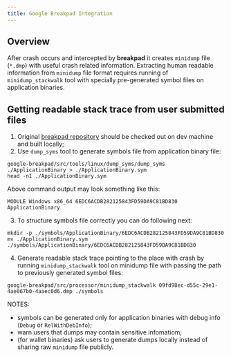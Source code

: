```yaml
---
title: Google Breakpad Integration
---
```


## Overview
After crash occurs and intercepted by **breakpad** it creates `minidump` file (`*.dmp`) with useful crash related information. Extracting human readable information from `minidump` file format requires running of `minidump_stackwalk` tool with specially pre-generated symbol files on application binaries.

## Getting readable stack trace from user submitted files

1. Original [breakpad repository](https://github.com/google/breakpad#getting-started-from-master) should be checked out on dev machine and built locally;
2. Use `dump_syms` tool to generate symbols file from application binary file:
```
google-breakpad/src/tools/linux/dump_syms/dump_syms ./ApplicationBinary > ./ApplicationBinary.sym
head -n1 ./ApplicationBinary.sym
```
Above command output may look something like this:
```
MODULE Windows x86_64 6EDC6ACDB282125843FD59DA9C81BD830 ApplicationBinary
```
3. To structure symbols file correctly you can do following next:
```
mkdir -p ./symbols/ApplicationBinary/6EDC6ACDB282125843FD59DA9C81BD830
mv ./ApplicationBinary.sym ./symbols/ApplicationBinary/6EDC6ACDB282125843FD59DA9C81BD830
```
4. Generate readable stack trace pointing to the place with crash by running `minidump_stackwalk` tool on minidump file with passing the path to previously generated symbol files:
```
google-breakpad/src/processor/minidump_stackwalk 09fd98ec-d55c-29e1-4ae067b0-4aaec0d6.dmp ./symbols
```
NOTES:
- symbols can be generated only for application binaries with debug info (`Debug` or `RelWithDebInfo`);
- warn users that dumps may contain sensitive infomatiom;
- (for wallet binaries) ask users to generate dumps locally instead of sharing raw `minidump` file publicly.

